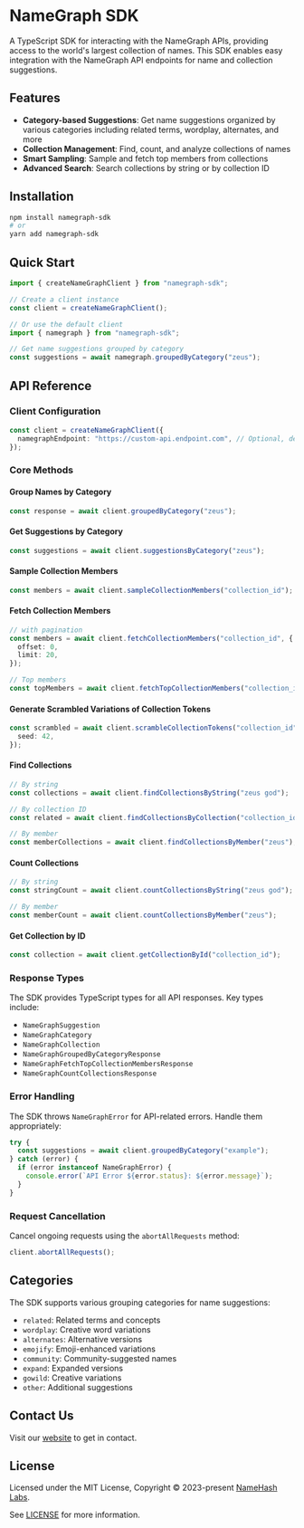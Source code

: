 # NameGraph SDK

A TypeScript SDK for interacting with the NameGraph APIs, providing access to the world's largest collection of names. This SDK enables easy integration with the NameGraph API endpoints for name and collection suggestions.

## Features

- **Category-based Suggestions**: Get name suggestions organized by various categories including related terms, wordplay, alternates, and more
- **Collection Management**: Find, count, and analyze collections of names
- **Smart Sampling**: Sample and fetch top members from collections
- **Advanced Search**: Search collections by string or by collection ID

## Installation

```bash
npm install namegraph-sdk
# or
yarn add namegraph-sdk
```

## Quick Start

```typescript
import { createNameGraphClient } from "namegraph-sdk";

// Create a client instance
const client = createNameGraphClient();

// Or use the default client
import { namegraph } from "namegraph-sdk";

// Get name suggestions grouped by category
const suggestions = await namegraph.groupedByCategory("zeus");
```

## API Reference

### Client Configuration

```typescript
const client = createNameGraphClient({
  namegraphEndpoint: "https://custom-api.endpoint.com", // Optional, defaults to https://api.namegraph.io/
});
```

### Core Methods

#### Group Names by Category

```typescript
const response = await client.groupedByCategory("zeus");
```

#### Get Suggestions by Category

```typescript
const suggestions = await client.suggestionsByCategory("zeus");
```

#### Sample Collection Members

```typescript
const members = await client.sampleCollectionMembers("collection_id");
```

#### Fetch Collection Members

```typescript
// with pagination
const members = await client.fetchCollectionMembers("collection_id", {
  offset: 0,
  limit: 20,
});

// Top members
const topMembers = await client.fetchTopCollectionMembers("collection_id");
```

#### Generate Scrambled Variations of Collection Tokens

```typescript
const scrambled = await client.scrambleCollectionTokens("collection_id", {
  seed: 42,
});
```

#### Find Collections

```typescript
// By string
const collections = await client.findCollectionsByString("zeus god");

// By collection ID
const related = await client.findCollectionsByCollection("collection_id");

// By member
const memberCollections = await client.findCollectionsByMember("zeus");
```

#### Count Collections

```typescript
// By string
const stringCount = await client.countCollectionsByString("zeus god");

// By member
const memberCount = await client.countCollectionsByMember("zeus");
```

#### Get Collection by ID

```typescript
const collection = await client.getCollectionById("collection_id");
```

### Response Types

The SDK provides TypeScript types for all API responses. Key types include:

- `NameGraphSuggestion`
- `NameGraphCategory`
- `NameGraphCollection`
- `NameGraphGroupedByCategoryResponse`
- `NameGraphFetchTopCollectionMembersResponse`
- `NameGraphCountCollectionsResponse`

### Error Handling

The SDK throws `NameGraphError` for API-related errors. Handle them appropriately:

```typescript
try {
  const suggestions = await client.groupedByCategory("example");
} catch (error) {
  if (error instanceof NameGraphError) {
    console.error(`API Error ${error.status}: ${error.message}`);
  }
}
```

### Request Cancellation

Cancel ongoing requests using the `abortAllRequests` method:

```typescript
client.abortAllRequests();
```

## Categories

The SDK supports various grouping categories for name suggestions:

- `related`: Related terms and concepts
- `wordplay`: Creative word variations
- `alternates`: Alternative versions
- `emojify`: Emoji-enhanced variations
- `community`: Community-suggested names
- `expand`: Expanded versions
- `gowild`: Creative variations
- `other`: Additional suggestions

## Contact Us

Visit our [website](https://namehashlabs.org/) to get in contact.

## License

Licensed under the MIT License, Copyright © 2023-present [NameHash Labs](https://namehashlabs.org).

See [LICENSE](./LICENSE) for more information.
